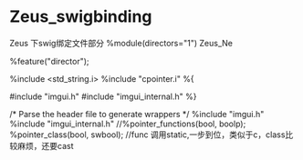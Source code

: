 # Zeus_swigbinding
Zeus 下swig绑定文件部分
%module(directors="1") Zeus_Ne

%feature("director");

%include <std_string.i>
%include "cpointer.i"
%{

#include "imgui.h"
#include "imgui_internal.h"
%}

/* Parse the header file to generate wrappers */
%include "imgui.h"
%include "imgui_internal.h"
//%pointer_functions(bool, boolp); 
%pointer_class(bool, swbool);
//func 调用static,一步到位，类似于c，class比较麻烦，还要cast
